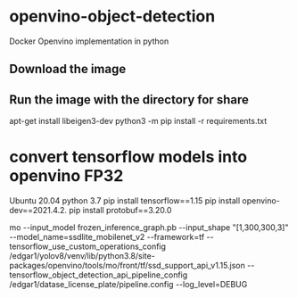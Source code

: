 # openvino-object-detection
Docker Openvino implementation in python
## Download the image
## Run the image with the directory for  share   
apt-get install libeigen3-dev
python3 -m pip install -r requirements.txt


# convert tensorflow models into openvino FP32
Ubuntu 20.04 
python 3.7
pip install tensorflow==1.15
pip  install openvino-dev==2021.4.2.
pip install protobuf==3.20.0

mo --input_model frozen_inference_graph.pb --input_shape  "[1,300,300,3]" --model_name=ssdlite_mobilenet_v2  --framework=tf --tensorflow_use_custom_operations_config /edgar1/yolov8/venv/lib/python3.8/site-packages/openvino/tools/mo/front/tf/ssd_support_api_v1.15.json --tensorflow_object_detection_api_pipeline_config /edgar1/datase_license_plate/pipeline.config   --log_level=DEBUG